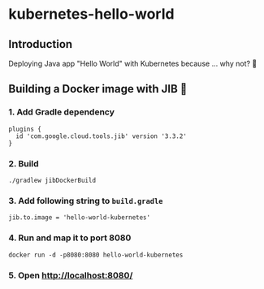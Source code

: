 # kubernetes-hello-world

## Introduction

Deploying Java app "Hello World" with Kubernetes because ... why not? 🙂

## Building a Docker image with JIB 🐳

### 1. Add Gradle dependency

```shell
plugins {
  id 'com.google.cloud.tools.jib' version '3.3.2'
}
```

### 2. Build

```shell
./gradlew jibDockerBuild
```

### 3. Add following string to `build.gradle`

```shell
jib.to.image = 'hello-world-kubernetes'
```

### 4. Run and map it to port 8080

```shell
docker run -d -p8080:8080 hello-world-kubernetes
```

### 5. Open <http://localhost:8080/>